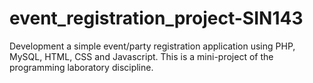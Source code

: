 # event_registration_project-SIN143
Development a simple event/party registration application using PHP, MySQL, HTML, CSS and Javascript. This is a mini-project of the programming laboratory discipline.
